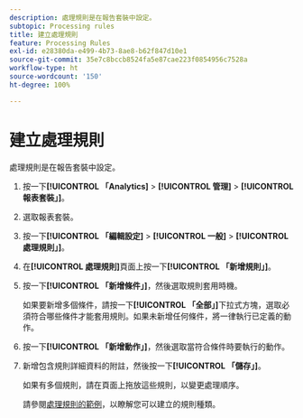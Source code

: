 ```yaml
---
description: 處理規則是在報告套裝中設定。
subtopic: Processing rules
title: 建立處理規則
feature: Processing Rules
exl-id: e28380da-e499-4b73-8ae8-b62f847d10e1
source-git-commit: 35e7c8bccb8524fa5e87cae223f0854956c7528a
workflow-type: ht
source-wordcount: '150'
ht-degree: 100%

---
```


# 建立處理規則

處理規則是在報告套裝中設定。

1. 按一下&#x200B;**[!UICONTROL 「Analytics]** > **[!UICONTROL 管理]** > **[!UICONTROL 報表套裝」]**。
1. 選取報表套裝。
1.  按一下&#x200B;**[!UICONTROL 「編輯設定]** > **[!UICONTROL 一般]** > **[!UICONTROL 處理規則」]**。
1. 在&#x200B;**[!UICONTROL 處理規則]**&#x200B;頁面上按一下&#x200B;**[!UICONTROL 「新增規則」]**。
1. 按一下&#x200B;**[!UICONTROL 「新增條件」]**，然後選取規則套用時機。

   如果要新增多個條件，請按一下&#x200B;**[!UICONTROL 「全部」]**&#x200B;下拉式方塊，選取必須符合哪些條件才能套用規則。如果未新增任何條件，將一律執行已定義的動作。

1. 按一下&#x200B;**[!UICONTROL 「新增動作」]**，然後選取當符合條件時要執行的動作。
1. 新增包含規則詳細資料的附註，然後按一下&#x200B;**[!UICONTROL 「儲存」]**。

   如果有多個規則，請在頁面上拖放這些規則，以變更處理順序。

   請參閱[處理規則的範例](/help/admin/admin/c-manage-report-suites/c-edit-report-suites/general/c-processing-rules/processing-rules-examples/processing-rules-examples.md)，以瞭解您可以建立的規則種類。
